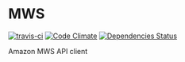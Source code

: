 # MWS

[![travis-ci](https://travis-ci.org/nicnilov/mws.png?branch=master)](https://travis-ci.org/nicnilov/mws) [![Code Climate](https://codeclimate.com/repos/55047d886956806dde003e4d/badges/eb187fcc36fcc0c8d786/gpa.svg)](https://codeclimate.com/repos/55047d886956806dde003e4d/feed) [![Dependencies Status](https://gemnasium.com/nicnilov/mws.svg)](https://gemnasium.com/nicnilov/mws)

Amazon MWS API client
